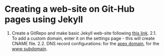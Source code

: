 # Creating a web-site on Git-Hub pages using Jekyll

1. Create a GitRepo and make basic Jekyll web-site following [this link](https://help.github.com/articles/adding-a-jekyll-theme-to-your-github-pages-site-with-the-jekyll-theme-chooser/).
2.1. To add a custom domain, enter it on the settings page - this will create CNAME file.
2.2. DNS record configurations: for the [apex domain](https://help.github.com/articles/setting-up-an-apex-domain/#configuring-a-records-with-your-dns-provider), for the [www subdomain](https://help.github.com/articles/setting-up-a-www-subdomain/).  
